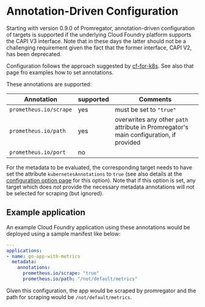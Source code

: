# Annotation-Driven Configuration

Starting with version 0.9.0 of Promregator, annotation-driven configuration of targets is supported if the underlying Cloud Foundry platform supports the CAPI V3 interface. Note that in these days the latter should not be a challenging requirement given the fact that the former interface, CAPI V2, has been deprecated.

Configuration follows the approach suggested by [cf-for-k8s](https://github.com/cloudfoundry/cf-for-k8s-metric-examples). See also that page fro examples how to set annotations.

These annotations are supported:

| Annotation | supported | Comments |
|------------|-----------|----------|
| `prometheus.io/scrape` | yes | must be set to `"true"` |
| `prometheus.io/path` | yes | overwrites any other `path` attribute in Promregator's main configuration, if provided |
| `prometheus.io/port` | no | |

For the metadata to be evaluated, the corresponding target needs to have set the attribute `kubernetesAnnotations` to `true` (see also details at the [configuration option page](./config.md) for this option). Note that if this option is set, any target which does *not* provide the necessary metadata annotations will not be selected for scraping (but ignored).

## Example application

An example Cloud Foundry application using these annotations would be deployed
using a sample manifest like below:

```yaml
---
applications:
- name: go-app-with-metrics
  metadata:
    annotations:
      prometheus.io/scrape: "true"
      prometheus.io/path: "/not/default/metrics"
```

Given this configuration, the app would be scraped by promregator and the path
for scraping would be `/not/default/metrics`.

